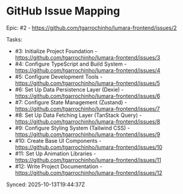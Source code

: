 # GitHub Issue Mapping

Epic: #2 - https://github.com/tgarrochinho/lumara-frontend/issues/2

Tasks:
- #3: Initialize Project Foundation - https://github.com/tgarrochinho/lumara-frontend/issues/3
- #4: Configure TypeScript and Build System - https://github.com/tgarrochinho/lumara-frontend/issues/4
- #5: Configure Development Tools - https://github.com/tgarrochinho/lumara-frontend/issues/5
- #6: Set Up Data Persistence Layer (Dexie) - https://github.com/tgarrochinho/lumara-frontend/issues/6
- #7: Configure State Management (Zustand) - https://github.com/tgarrochinho/lumara-frontend/issues/7
- #8: Set Up Data Fetching Layer (TanStack Query) - https://github.com/tgarrochinho/lumara-frontend/issues/8
- #9: Configure Styling System (Tailwind CSS) - https://github.com/tgarrochinho/lumara-frontend/issues/9
- #10: Create Base UI Components - https://github.com/tgarrochinho/lumara-frontend/issues/10
- #11: Set Up Animation Libraries - https://github.com/tgarrochinho/lumara-frontend/issues/11
- #12: Write Project Documentation - https://github.com/tgarrochinho/lumara-frontend/issues/12

Synced: 2025-10-13T19:44:37Z
